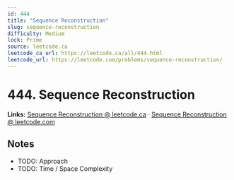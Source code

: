 ```yaml
--- 
id: 444
title: "Sequence Reconstruction"
slug: sequence-reconstruction
difficulty: Medium
lock: Prime
source: leetcode.ca
leetcode_ca_url: https://leetcode.ca/all/444.html
leetcode_url: https://leetcode.com/problems/sequence-reconstruction/
---
```


# 444. Sequence Reconstruction

**Links:** [Sequence Reconstruction @ leetcode.ca](https://leetcode.ca/all/444.html) · [Sequence Reconstruction @ leetcode.com](https://leetcode.com/problems/sequence-reconstruction/)

## Notes
- TODO: Approach
- TODO: Time / Space Complexity
